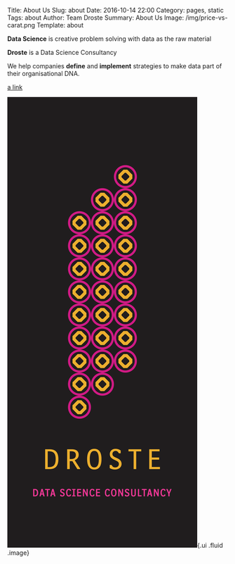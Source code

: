 Title: About Us
Slug: about
Date: 2016-10-14 22:00
Category: pages, static
Tags: about
Author: Team Droste 
Summary: About Us
Image: /img/price-vs-carat.png
Template: about


**Data Science** is creative problem solving with data as the raw material

**Droste** is a Data Science Consultancy

We help companies **define** and **implement** strategies to make data part of their organisational DNA.

[a link](/img/price-vs-carat.png)

![alt text][logo]{.ui .fluid .image}

[logo]: /img/stripe.png "Logo"


